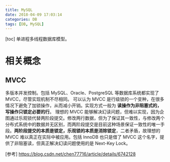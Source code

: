```yaml
---
title: MySQL
date: 2018-04-09 17:03:14
categories: DB
tags: [DB, MySQL]
---
```

[toc]
单进程多线程数据库模型。


# 相关概念

## MVCC
多版本并发控制。包括 MySQL、Oracle、PostgreSQL 等数据库系统都实现了MVCC，尽管实现机制不尽相同。
可以认为 MVCC 是行级锁的一个变种，在很多情况下避免了加锁操作，从而减小开销。实现方式一般为 **读操作为非阻塞式的，写操作只锁定必要的行**。
理想的 MVCC 能够解决幻读问题，但难以实现，因为企图通过乐观锁代替两阶段提交。修改两行数据，但为了保证其一致性，与修改两个分布式系统中的数据并无区别，而两阶段提交是目前这种场景保证一致性的唯一手段。**两阶段提交的本质是锁定，乐观锁的本质是消除锁定**，二者矛盾，故理想的 MVCC 难以真正在实际中被应用。包括 InnoDB 也只是借了 MVCC 这个名字，提供了非阻塞读，但真正解决幻读问题使用的是 Next-Key Lock。

[参考]
https://blog.csdn.net/chen77716/article/details/6742128
